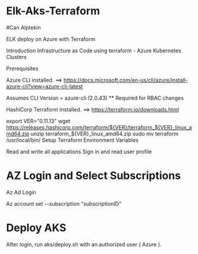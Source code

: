 # Elk-Aks-Terraform
#Can Alptekin

ELK deploy on Azure with Terraform

Introduction
Infrastructure as Code using terraform - Azure Kubernetes Clusters

Prerequisites

Azure CLI installed. ==> https://docs.microsoft.com/en-us/cli/azure/install-azure-cli?view=azure-cli-latest

Assumes CLI Version = azure-cli (2.0.43) ** Required for RBAC changes

HashiCorp Terraform installed. ==> https://terraform.io/downloads.html

export VER="0.11.13"
wget https://releases.hashicorp.com/terraform/${VER}/terraform_${VER}_linux_amd64.zip
unzip terraform_${VER}_linux_amd64.zip
sudo mv terraform /usr/local/bin/
Setup Terraform Environment Variables

Read and write all applications
Sign in and read user profile
# AZ Login and Select Subscriptions

Az Ad Login

Az account set --subscription "subscriptionID"

# Deploy AKS

After login, run aks/deploy.sh with an authorized user ( Azure ).
